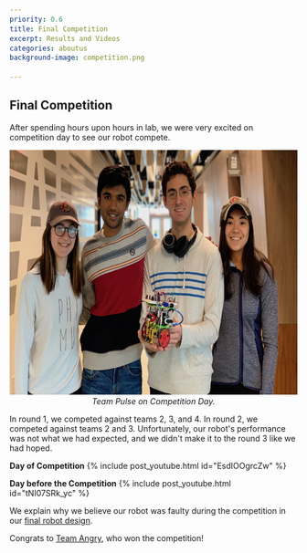 ```yaml
---
priority: 0.6
title: Final Competition
excerpt: Results and Videos
categories: aboutus
background-image: competition.png

---
```


## Final Competition
After spending hours upon hours in lab, we were very excited on competition day to see our robot compete. 
<p align="center">
  <img src="/images/team.jpg" width="700px" height="429px"/><br/>
  <i>Team Pulse on Competition Day.</i>
</p>

In round 1, we competed against teams 2, 3, and 4. In round 2, we competed against teams 2 and 3. 
Unfortunately, our robot's performance was not what we had expected, and we didn't make it to the round 3 like we had hoped.

**Day of Competition**
{% include post_youtube.html id="EsdIOOgrcZw" %}


**Day before the Competition**
{% include post_youtube.html id="tNI07SRk_yc" %}

We explain why we believe our robot was faulty during the competition in our [final robot design](https://pulse-3400.github.io/aboutus/finaldesign.html).

Congrats to [Team Angry](https://ece3400team28.github.io/website/), who won the competition!
